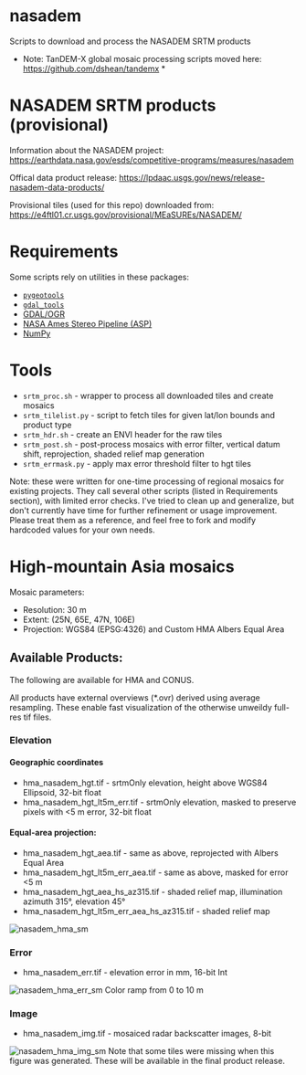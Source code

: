 # nasadem
Scripts to download and process the NASADEM SRTM products

* Note: TanDEM-X global mosaic processing scripts moved here: https://github.com/dshean/tandemx *

# NASADEM SRTM products (provisional)

Information about the NASADEM project: https://earthdata.nasa.gov/esds/competitive-programs/measures/nasadem

Offical data product release: https://lpdaac.usgs.gov/news/release-nasadem-data-products/

Provisional tiles (used for this repo) downloaded from: https://e4ftl01.cr.usgs.gov/provisional/MEaSUREs/NASADEM/

# Requirements

Some scripts rely on utilities in these packages:

- [`pygeotools`](https://github.com/dshean/pygeotools)
- [`gdal_tools`](https://github.com/dshean/pygeotools)
- [GDAL/OGR](http://www.gdal.org/)
- [NASA Ames Stereo Pipeline (ASP)](https://ti.arc.nasa.gov/tech/asr/intelligent-robotics/ngt/stereo/)
- [NumPy](http://www.numpy.org/)

# Tools

- `srtm_proc.sh` - wrapper to process all downloaded tiles and create mosaics
- `srtm_tilelist.py` - script to fetch tiles for given lat/lon bounds and product type
- `srtm_hdr.sh` - create an ENVI header for the raw tiles
- `srtm_post.sh` - post-process mosaics with error filter, vertical datum shift, reprojection, shaded relief map generation 
- `srtm_errmask.py` - apply max error threshold filter to hgt tiles 

Note: these were written for one-time processing of regional mosaics for existing projects.  They call several other scripts (listed in Requirements section), with limited error checks.  I've tried to clean up and generalize, but don't currently have time for further refinement or usage improvement.  Please treat them as a reference, and feel free to fork and modify hardcoded values for your own needs. 

# High-mountain Asia mosaics

Mosaic parameters:
- Resolution: 30 m
- Extent: (25N, 65E, 47N, 106E)
- Projection: WGS84 (EPSG:4326) and Custom HMA Albers Equal Area

## Available Products:

The following are available for HMA and CONUS.  

All products have external overviews (*.ovr) derived using average resampling.  These enable fast visualization of the otherwise unweildy full-res tif files.

### Elevation

#### Geographic coordinates
- hma_nasadem_hgt.tif - srtmOnly elevation, height above WGS84 Ellipsoid, 32-bit float
- hma_nasadem_hgt_lt5m_err.tif - srtmOnly elevation, masked to preserve pixels with <5 m error, 32-bit float

#### Equal-area projection:
- hma_nasadem_hgt_aea.tif - same as above, reprojected with Albers Equal Area
- hma_nasadem_hgt_lt5m_err_aea.tif - same as above, masked for error <5 m
- hma_nasadem_hgt_aea_hs_az315.tif - shaded relief map, illumination azimuth 315°, elevation 45°
- hma_nasadem_hgt_lt5m_err_aea_hs_az315.tif - shaded relief map

![nasadem_hma_sm](https://user-images.githubusercontent.com/1103530/33039139-dcd13178-cdeb-11e7-9624-6faccd7af3ac.jpg)

### Error
- hma_nasadem_err.tif - elevation error in mm, 16-bit Int

![nasadem_hma_err_sm](https://user-images.githubusercontent.com/1103530/33039134-dca8ec90-cdeb-11e7-9e22-8485e869fb9a.jpg)
Color ramp from 0 to 10 m

### Image
- hma_nasadem_img.tif - mosaiced radar backscatter images, 8-bit

![nasadem_hma_img_sm](https://user-images.githubusercontent.com/1103530/33039136-dcbce3b2-cdeb-11e7-9191-af22b690db98.jpg)
Note that some tiles were missing when this figure was generated. These will be available in the final product release.
